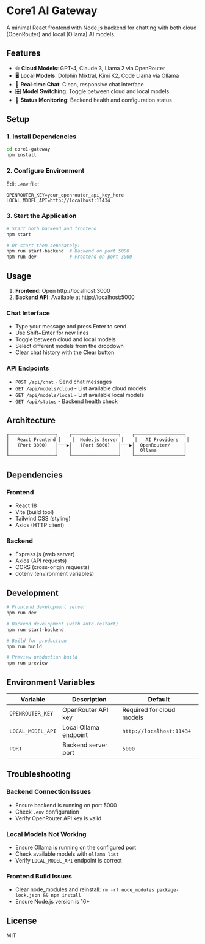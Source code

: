 # Core1 AI Gateway

A minimal React frontend with Node.js backend for chatting with both cloud (OpenRouter) and local (Ollama) AI models.

## Features

- 🌐 **Cloud Models**: GPT-4, Claude 3, Llama 2 via OpenRouter
- 🖥️ **Local Models**: Dolphin Mixtral, Kimi K2, Code Llama via Ollama
- 💬 **Real-time Chat**: Clean, responsive chat interface
- 🎛️ **Model Switching**: Toggle between cloud and local models
- 🔧 **Status Monitoring**: Backend health and configuration status

## Setup

### 1. Install Dependencies

```bash
cd core1-gateway
npm install
```

### 2. Configure Environment

Edit `.env` file:

```env
OPENROUTER_KEY=your_openrouter_api_key_here
LOCAL_MODEL_API=http://localhost:11434
```

### 3. Start the Application

```bash
# Start both backend and frontend
npm start

# Or start them separately:
npm run start-backend  # Backend on port 5000
npm run dev            # Frontend on port 3000
```

## Usage

1. **Frontend**: Open http://localhost:3000
2. **Backend API**: Available at http://localhost:5000

### Chat Interface

- Type your message and press Enter to send
- Use Shift+Enter for new lines
- Toggle between cloud and local models
- Select different models from the dropdown
- Clear chat history with the Clear button

### API Endpoints

- `POST /api/chat` - Send chat messages
- `GET /api/models/cloud` - List available cloud models
- `GET /api/models/local` - List available local models
- `GET /api/status` - Backend health check

## Architecture

```
┌─────────────────┐    ┌─────────────────┐    ┌──────────────────┐
│   React Frontend │    │  Node.js Server │    │   AI Providers   │
│   (Port 3000)   │───▶│   (Port 5000)   │───▶│  OpenRouter/     │
│                 │    │                 │    │  Ollama          │
└─────────────────┘    └─────────────────┘    └──────────────────┘
```

## Dependencies

### Frontend
- React 18
- Vite (build tool)
- Tailwind CSS (styling)
- Axios (HTTP client)

### Backend
- Express.js (web server)
- Axios (API requests)
- CORS (cross-origin requests)
- dotenv (environment variables)

## Development

```bash
# Frontend development server
npm run dev

# Backend development (with auto-restart)
npm run start-backend

# Build for production
npm run build

# Preview production build
npm run preview
```

## Environment Variables

| Variable | Description | Default |
|----------|-------------|---------|
| `OPENROUTER_KEY` | OpenRouter API key | Required for cloud models |
| `LOCAL_MODEL_API` | Local Ollama endpoint | `http://localhost:11434` |
| `PORT` | Backend server port | `5000` |

## Troubleshooting

### Backend Connection Issues
- Ensure backend is running on port 5000
- Check `.env` configuration
- Verify OpenRouter API key is valid

### Local Models Not Working
- Ensure Ollama is running on the configured port
- Check available models with `ollama list`
- Verify `LOCAL_MODEL_API` endpoint is correct

### Frontend Build Issues
- Clear node_modules and reinstall: `rm -rf node_modules package-lock.json && npm install`
- Ensure Node.js version is 16+ 

## License

MIT
